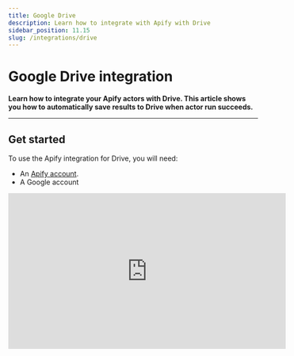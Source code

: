 ```yaml
---
title: Google Drive
description: Learn how to integrate with Apify with Drive
sidebar_position: 11.15
slug: /integrations/drive
---
```


# Google Drive integration

**Learn how to integrate your Apify actors with Drive. This article shows you how to automatically save results to Drive when actor run succeeds.**

---

## Get started

To use the Apify integration for Drive, you will need:

- An [Apify account](https://console.apify.com/).
- A Google account

<iframe width="560" height="315" src="https://www.youtube-nocookie.com/embed/IFTeKdj6ZGM" title="YouTube video player" frameborder="0" allow="accelerometer; autoplay; clipboard-write; encrypted-media; gyroscope; picture-in-picture; web-share" allowfullscreen></iframe>

